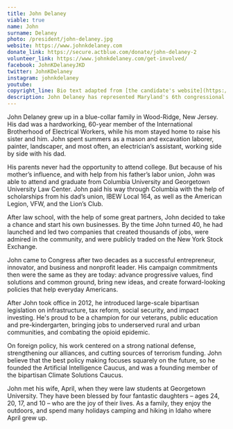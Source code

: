 ```yaml
---
title: John Delaney
viable: true
name: John
surname: Delaney
photo: /president/john-delaney.jpg
website: https://www.johnkdelaney.com
donate_link: https://secure.actblue.com/donate/john-delaney-2
volunteer_link: https://www.johnkdelaney.com/get-involved/
facebook: JohnKDelaneyJKD
twitter: JohnKDelaney
instagram: johnkdelaney
youtube: 
copyright_line: Bio text adapted from [the candidate's website](https://www.johnkdelaney.com/about/) and may be &copy; 2019 Friends of John Delaney.
description: John Delaney has represented Maryland's 6th congressional district since 2013. He has introduced large-scale bipartisan legislation on infrastructure, tax reform, social security, and impact investing.
---
```

John Delaney grew up in a blue-collar family in Wood-Ridge, New Jersey. His dad was a hardworking, 60-year member of the International Brotherhood of Electrical Workers, while his mom stayed home to raise his sister and him. John spent summers as a mason and excavation laborer, painter, landscaper, and most often, an electrician’s assistant, working side by side with his dad.

His parents never had the opportunity to attend college. But because of his mother’s influence, and with help from his father’s labor union, John was able to attend and graduate from Columbia University and Georgetown University Law Center. John paid his way through Columbia with the help of scholarships from his dad’s union, IBEW Local 164, as well as the American Legion, VFW, and the Lion’s Club.

After law school, with the help of some great partners, John decided to take a chance and start his own businesses. By the time John turned 40, he had launched and led two companies that created thousands of jobs, were admired in the community, and were publicly traded on the New York Stock Exchange.

John came to Congress after two decades as a successful entrepreneur, innovator, and business and nonprofit leader. His campaign commitments then were the same as they are today: advance progressive values, find solutions and common ground, bring new ideas, and create forward-looking policies that help everyday Americans.

After John took office in 2012, he introduced large-scale bipartisan legislation on infrastructure, tax reform, social security, and impact investing. He's proud to be a champion for our veterans, public education and pre-kindergarten, bringing jobs to underserved rural and urban communities, and combating the opioid epidemic.

On foreign policy, his work centered on a strong national defense, strengthening our alliances, and cutting sources of terrorism funding. John believe that the best policy making focuses squarely on the future, so he founded the Artificial Intelligence Caucus, and was a founding member of the bipartisan Climate Solutions Caucus.

John met his wife, April, when they were law students at Georgetown University. They have been blessed by four fantastic daughters – ages 24, 20, 17, and 10 – who are the joy of their lives. As a family, they enjoy the outdoors, and spend many holidays camping and hiking in Idaho where April grew up.
